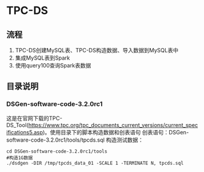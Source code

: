 # TPC-DS
## 流程
1. TPC-DS创建MySQL表、TPC-DS构造数据、导入数据到MySQL表中
2. 集成MySQL表到Spark
3. 使用query100查询Spark表数据

## 目录说明
### DSGen-software-code-3.2.0rc1
这是在官网下载的TPC-DS_Tool(https://www.tpc.org/tpc_documents_current_versions/current_specifications5.asp)。使用目录下的脚本构造数据和创表语句
创表语句：DSGen-software-code-3.2.0rc1/tools/tpcds.sql
构造测试数据：
```
cd DSGen-software-code-3.2.0rc1/tools
#构造1G数据
./dsdgen -DIR /tmp/tpcds_data_01 -SCALE 1 -TERMINATE N, tpcds.sql
```

